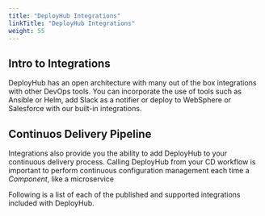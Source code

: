 ```yaml
---
title: "DeployHub Integrations"
linkTitle: "DeployHub Integrations"
weight: 55
---
```


## Intro to Integrations

DeployHub has an open architecture with many out of the box integrations with other DevOps tools. You can incorporate the use of tools such as Ansible or Helm, add Slack as a notifier or deploy to WebSphere or Salesforce with our built-in integrations.

## Continuos Delivery Pipeline

Integrations also provide you the ability to add DeployHub to your continuous delivery process. Calling DeployHub from your CD workflow is important to perform continuous configuration management each time a _Component_, like a microservice

Following is a list of each of the published and supported integrations included with DeployHub.
